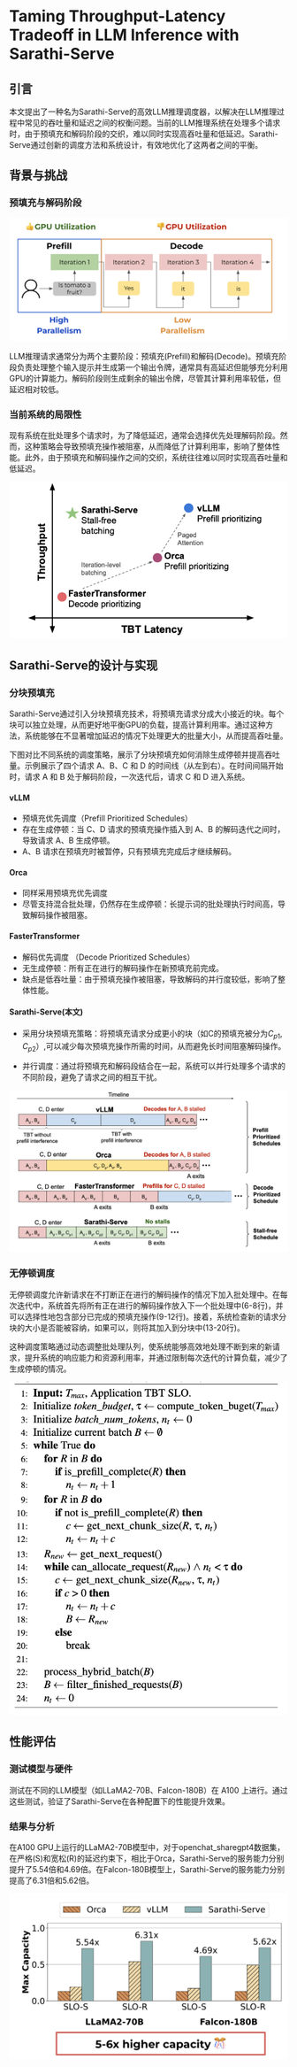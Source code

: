 # Taming Throughput-Latency Tradeoff in LLM Inference with Sarathi-Serve

## 引言

本文提出了一种名为Sarathi-Serve的高效LLM推理调度器，以解决在LLM推理过程中常见的吞吐量和延迟之间的权衡问题。当前的LLM推理系统在处理多个请求时，由于预填充和解码阶段的交织，难以同时实现高吞吐量和低延迟。Sarathi-Serve通过创新的调度方法和系统设计，有效地优化了这两者之间的平衡。

## 背景与挑战

### 预填充与解码阶段
![alt text](png/sarathi-zh/image-13.png)

LLM推理请求通常分为两个主要阶段：预填充(Prefill)和解码(Decode)。预填充阶段负责处理整个输入提示并生成第一个输出令牌，通常具有高延迟但能够充分利用GPU的计算能力。解码阶段则生成剩余的输出令牌，尽管其计算利用率较低，但延迟相对较低。

### 当前系统的局限性
现有系统在批处理多个请求时，为了降低延迟，通常会选择优先处理解码阶段。然而，这种策略会导致预填充操作被阻塞，从而降低了计算利用率，影响了整体性能。此外，由于预填充和解码操作之间的交织，系统往往难以同时实现高吞吐量和低延迟。

![approches](png/sarathi-zh/image-3.png)

## Sarathi-Serve的设计与实现
### 分块预填充
Sarathi-Serve通过引入分块预填充技术，将预填充请求分成大小接近的块。每个块可以独立处理，从而更好地平衡GPU的负载，提高计算利用率。通过这种方法，系统能够在不显著增加延迟的情况下处理更大的批量大小，从而提高吞吐量。

下图对比不同系统的调度策略，展示了分块预填充如何消除生成停顿并提高吞吐量。示例展示了四个请求 A、B、C 和 D 的时间线（从左到右）。在时间间隔开始时，请求 A 和 B 处于解码阶段，一次迭代后，请求 C 和 D 进入系统。

#### vLLM

- 预填充优先调度（Prefill Prioritized Schedules）
- 存在生成停顿：当 C、D 请求的预填充操作插入到 A、B 的解码迭代之间时，导致请求 A、B 生成停顿。
- A、B 请求在预填充时被暂停，只有预填充完成后才继续解码。

#### Orca

- 同样采用预填充优先调度
- 尽管支持混合批处理，仍然存在生成停顿：长提示词的批处理执行时间高，导致解码操作被阻塞。

#### FasterTransformer

- 解码优先调度 （Decode Prioritized Schedules）
- 无生成停顿：所有正在进行的解码操作在新预填充前完成。
- 缺点是低吞吐量：由于预填充操作被阻塞，导致解码的并行度较低，影响了整体性能。

#### Sarathi-Serve(本文)

- 采用分块预填充策略：将预填充请求分成更小的块（如C的预填充被分为$C_{p1}, C_{p2}$）,可以减少每次预填充操作所需的时间，从而避免长时间阻塞解码操作。

- 并行调度：通过将预填充和解码段结合在一起，系统可以并行处理多个请求的不同阶段，避免了请求之间的相互干扰。

![alt text](png/sarathi-zh/image-1.png)

### 无停顿调度
无停顿调度允许新请求在不打断正在进行的解码操作的情况下加入批处理中。在每次迭代中，系统首先将所有正在进行的解码操作放入下一个批处理中(6-8行)，并可以选择性地包含部分已完成的预填充操作(9-12行)。接着，系统检查新的请求分块的大小是否能被容纳，如果可以，则将其加入到分块中(13-20行)。

这种调度策略通过动态调整批处理队列，使系统能够高效地处理不断到来的新请求，提升系统的响应能力和资源利用率，并通过限制每次迭代的计算负载，减少了生成停顿的情况。

![alt text](png/sarathi-zh/image-2.png)

## 性能评估

### 测试模型与硬件
测试在不同的LLM模型（如LLaMA2-70B、Falcon-180B）在 A100 上进行。通过这些测试，验证了Sarathi-Serve在各种配置下的性能提升效果。

### 结果与分析
在A100 GPU上运行的LLaMA2-70B模型中，对于openchat_sharegpt4数据集，在严格(S)和宽松(R)的延迟约束下，相比于Orca，Sarathi-Serve的服务能力分别提升了5.54倍和4.69倍。在Falcon-180B模型上，Sarathi-Serve的服务能力分别提高了6.31倍和5.62倍。

![alt text](png/sarathi-zh/image-14.png)